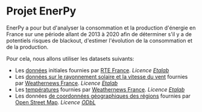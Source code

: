 # Projet EnerPy

EnerPy a pour but d'analyser la consommation et la production d'énergie en France sur une période allant de 2013 à 2020 afin de déterminer s'il y a de potentiels risques de blackout, d'estimer l'évolution de la consommation et de la production.

Pour cela, nous allons utiliser les datasets suivants:
* Les [données](https://opendata.reseaux-energies.fr/explore/dataset/eco2mix-regional-cons-def/information/?disjunctive.libelle_region&disjunctive.nature&sort=-date_heure) initiales fournies par [RTE France](https://www.rte-france.com/). *Licence [Etalab](https://www.etalab.gouv.fr/wp-content/uploads/2017/04/ETALAB-Licence-Ouverte-v2.0.pdf)*
* Les [données sur le rayonnement solaire et la vitesse du vent](https://opendata.reseaux-energies.fr/explore/dataset/rayonnement-solaire-vitesse-vent-tri-horaires-regionaux/information/?disjunctive.region) fournies par [Weathernews France](http://www.weathernews.fr/). *Licence [Etalab](https://www.etalab.gouv.fr/wp-content/uploads/2017/04/ETALAB-Licence-Ouverte-v2.0.pdf)*
* Les [températures](https://opendata.reseaux-energies.fr/explore/dataset/temperature-quotidienne-regionale/information/?disjunctive.region) fournies par [Weathernews France](http://www.weathernews.fr/). *Licence [Etalab](https://www.etalab.gouv.fr/wp-content/uploads/2017/04/ETALAB-Licence-Ouverte-v2.0.pdf)*
* Les données [de coordonnées géographiques des régions](https://www.data.gouv.fr/en/datasets/contours-des-regions-francaises-sur-openstreetmap/) fournies par [Open Street Map](https://www.openstreetmap.fr/). *Licence [ODbL](https://opendatacommons.org/licenses/odbl/1-0/)*
